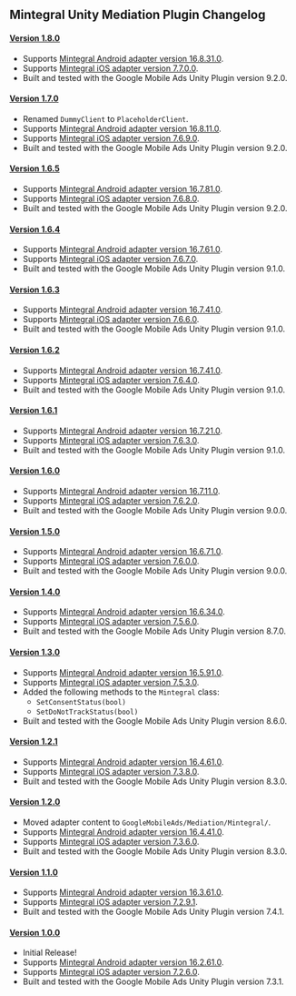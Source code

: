 ## Mintegral Unity Mediation Plugin Changelog

#### [Version 1.8.0](https://dl.google.com/googleadmobadssdk/mediation/unity/mintegral/MintegralUnityAdapter-1.8.0.zip)
- Supports [Mintegral Android adapter version 16.8.31.0](https://github.com/googleads/googleads-mobile-android-mediation/blob/main/ThirdPartyAdapters/mintegral/CHANGELOG.md#version-168310).
- Supports [Mintegral iOS adapter version 7.7.0.0](https://github.com/googleads/googleads-mobile-ios-mediation/blob/main/adapters/Mintegral/CHANGELOG.md#version-7700).
- Built and tested with the Google Mobile Ads Unity Plugin version 9.2.0.

#### [Version 1.7.0](https://dl.google.com/googleadmobadssdk/mediation/unity/mintegral/MintegralUnityAdapter-1.7.0.zip)
- Renamed `DummyClient` to `PlaceholderClient`.
- Supports [Mintegral Android adapter version 16.8.11.0](https://github.com/googleads/googleads-mobile-android-mediation/blob/main/ThirdPartyAdapters/mintegral/CHANGELOG.md#version-168110).
- Supports [Mintegral iOS adapter version 7.6.9.0](https://github.com/googleads/googleads-mobile-ios-mediation/blob/main/adapters/Mintegral/CHANGELOG.md#version-7690).
- Built and tested with the Google Mobile Ads Unity Plugin version 9.2.0.

#### [Version 1.6.5](https://dl.google.com/googleadmobadssdk/mediation/unity/mintegral/MintegralUnityAdapter-1.6.5.zip)
- Supports [Mintegral Android adapter version 16.7.81.0](https://github.com/googleads/googleads-mobile-android-mediation/blob/main/ThirdPartyAdapters/mintegral/CHANGELOG.md#version-167810).
- Supports [Mintegral iOS adapter version 7.6.8.0](https://github.com/googleads/googleads-mobile-ios-mediation/blob/main/adapters/Mintegral/CHANGELOG.md#version-7680).
- Built and tested with the Google Mobile Ads Unity Plugin version 9.2.0.

#### [Version 1.6.4](https://dl.google.com/googleadmobadssdk/mediation/unity/mintegral/MintegralUnityAdapter-1.6.4.zip)
- Supports [Mintegral Android adapter version 16.7.61.0](https://github.com/googleads/googleads-mobile-android-mediation/blob/main/ThirdPartyAdapters/mintegral/CHANGELOG.md#version-167610).
- Supports [Mintegral iOS adapter version 7.6.7.0](https://github.com/googleads/googleads-mobile-ios-mediation/blob/main/adapters/Mintegral/CHANGELOG.md#version-7670).
- Built and tested with the Google Mobile Ads Unity Plugin version 9.1.0.

#### [Version 1.6.3](https://dl.google.com/googleadmobadssdk/mediation/unity/mintegral/MintegralUnityAdapter-1.6.3.zip)
- Supports [Mintegral Android adapter version 16.7.41.0](https://github.com/googleads/googleads-mobile-android-mediation/blob/main/ThirdPartyAdapters/mintegral/CHANGELOG.md#version-167410).
- Supports [Mintegral iOS adapter version 7.6.6.0](https://github.com/googleads/googleads-mobile-ios-mediation/blob/main/adapters/Mintegral/CHANGELOG.md#version-7660).
- Built and tested with the Google Mobile Ads Unity Plugin version 9.1.0.

#### [Version 1.6.2](https://dl.google.com/googleadmobadssdk/mediation/unity/mintegral/MintegralUnityAdapter-1.6.2.zip)
- Supports [Mintegral Android adapter version 16.7.41.0](https://github.com/googleads/googleads-mobile-android-mediation/blob/main/ThirdPartyAdapters/mintegral/CHANGELOG.md#version-167410).
- Supports [Mintegral iOS adapter version 7.6.4.0](https://github.com/googleads/googleads-mobile-ios-mediation/blob/main/adapters/Mintegral/CHANGELOG.md#version-7640).
- Built and tested with the Google Mobile Ads Unity Plugin version 9.1.0.

#### [Version 1.6.1](https://dl.google.com/googleadmobadssdk/mediation/unity/mintegral/MintegralUnityAdapter-1.6.1.zip)
- Supports [Mintegral Android adapter version 16.7.21.0](https://github.com/googleads/googleads-mobile-android-mediation/blob/main/ThirdPartyAdapters/mintegral/CHANGELOG.md#version-167210).
- Supports [Mintegral iOS adapter version 7.6.3.0](https://github.com/googleads/googleads-mobile-ios-mediation/blob/main/adapters/Mintegral/CHANGELOG.md#version-7630).
- Built and tested with the Google Mobile Ads Unity Plugin version 9.1.0.

#### [Version 1.6.0](https://dl.google.com/googleadmobadssdk/mediation/unity/mintegral/MintegralUnityAdapter-1.6.0.zip)
- Supports [Mintegral Android adapter version 16.7.11.0](https://github.com/googleads/googleads-mobile-android-mediation/blob/main/ThirdPartyAdapters/mintegral/CHANGELOG.md#version-167110).
- Supports [Mintegral iOS adapter version 7.6.2.0](https://github.com/googleads/googleads-mobile-ios-mediation/blob/main/adapters/Mintegral/CHANGELOG.md#version-7620).
- Built and tested with the Google Mobile Ads Unity Plugin version 9.0.0.

#### [Version 1.5.0](https://dl.google.com/googleadmobadssdk/mediation/unity/mintegral/MintegralUnityAdapter-1.5.0.zip)
- Supports [Mintegral Android adapter version 16.6.71.0](https://github.com/googleads/googleads-mobile-android-mediation/blob/main/ThirdPartyAdapters/mintegral/CHANGELOG.md#version-166710).
- Supports [Mintegral iOS adapter version 7.6.0.0](https://github.com/googleads/googleads-mobile-ios-mediation/blob/main/adapters/Mintegral/CHANGELOG.md#version-7600).
- Built and tested with the Google Mobile Ads Unity Plugin version 9.0.0.

#### [Version 1.4.0](https://dl.google.com/googleadmobadssdk/mediation/unity/mintegral/MintegralUnityAdapter-1.4.0.zip)
- Supports [Mintegral Android adapter version 16.6.34.0](https://github.com/googleads/googleads-mobile-android-mediation/blob/main/ThirdPartyAdapters/mintegral/CHANGELOG.md#version-166340).
- Supports [Mintegral iOS adapter version 7.5.6.0](https://github.com/googleads/googleads-mobile-ios-mediation/blob/main/adapters/Mintegral/CHANGELOG.md#version-7560).
- Built and tested with the Google Mobile Ads Unity Plugin version 8.7.0.

#### [Version 1.3.0](https://dl.google.com/googleadmobadssdk/mediation/unity/mintegral/MintegralUnityAdapter-1.3.0.zip)
- Supports [Mintegral Android adapter version 16.5.91.0](https://github.com/googleads/googleads-mobile-android-mediation/blob/main/ThirdPartyAdapters/mintegral/CHANGELOG.md#version-165910).
- Supports [Mintegral iOS adapter version 7.5.3.0](https://github.com/googleads/googleads-mobile-ios-mediation/blob/main/adapters/Mintegral/CHANGELOG.md#version-7530).
- Added the following methods to the `Mintegral` class:
  * `SetConsentStatus(bool)`
  * `SetDoNotTrackStatus(bool)`
- Built and tested with the Google Mobile Ads Unity Plugin version 8.6.0.

#### [Version 1.2.1](https://dl.google.com/googleadmobadssdk/mediation/unity/mintegral/MintegralUnityAdapter-1.2.1.zip)
- Supports [Mintegral Android adapter version 16.4.61.0](https://github.com/googleads/googleads-mobile-android-mediation/blob/main/ThirdPartyAdapters/mintegral/CHANGELOG.md#version-164610).
- Supports [Mintegral iOS adapter version 7.3.8.0](https://github.com/googleads/googleads-mobile-ios-mediation/blob/main/adapters/Mintegral/CHANGELOG.md#version-7380).
- Built and tested with the Google Mobile Ads Unity Plugin version 8.3.0.

#### [Version 1.2.0](https://dl.google.com/googleadmobadssdk/mediation/unity/mintegral/MintegralUnityAdapter-1.2.0.zip)
- Moved adapter content to `GoogleMobileAds/Mediation/Mintegral/`.
- Supports [Mintegral Android adapter version 16.4.41.0](https://github.com/googleads/googleads-mobile-android-mediation/blob/main/ThirdPartyAdapters/mintegral/CHANGELOG.md#version-164410).
- Supports [Mintegral iOS adapter version 7.3.6.0](https://github.com/googleads/googleads-mobile-ios-mediation/blob/main/adapters/Mintegral/CHANGELOG.md#version-7360).
- Built and tested with the Google Mobile Ads Unity Plugin version 8.3.0.

#### [Version 1.1.0](https://dl.google.com/googleadmobadssdk/mediation/unity/mintegral/MintegralUnityAdapter-1.1.0.zip)
- Supports [Mintegral Android adapter version 16.3.61.0](https://github.com/googleads/googleads-mobile-android-mediation/blob/main/ThirdPartyAdapters/mintegral/CHANGELOG.md#version-163610).
- Supports [Mintegral iOS adapter version 7.2.9.1](https://github.com/googleads/googleads-mobile-ios-mediation/blob/main/adapters/Mintegral/CHANGELOG.md#version-7291).
- Built and tested with the Google Mobile Ads Unity Plugin version 7.4.1.

#### [Version 1.0.0](https://dl.google.com/googleadmobadssdk/mediation/unity/mintegral/MintegralUnityAdapter-1.0.0.zip)
- Initial Release!
- Supports [Mintegral Android adapter version 16.2.61.0](https://github.com/googleads/googleads-mobile-android-mediation/blob/main/ThirdPartyAdapters/mintegral/CHANGELOG.md#version-162610).
- Supports [Mintegral iOS adapter version 7.2.6.0](https://github.com/googleads/googleads-mobile-ios-mediation/blob/main/adapters/Mintegral/CHANGELOG.md#version-7260).
- Built and tested with the Google Mobile Ads Unity Plugin version 7.3.1.
